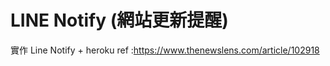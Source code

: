 # LINE Notify (網站更新提醒)

實作 Line Notify + heroku 
ref :https://www.thenewslens.com/article/102918 






